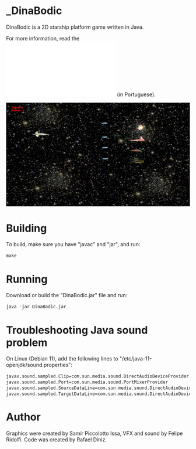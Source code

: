# _DinaBodic

DinaBodic is a 2D starship platform game written in Java.

For more information, read the ![report about the game](relatorio.pdf) (in Portuguese).

![](screen1.png)

# Building

To build, make sure you have "javac" and "jar", and run:

```
make
```

# Running

Download or build the "DinaBodic.jar" file and run:

```
java -jar DinaBodic.jar
```

# Troubleshooting Java sound problem

On Linux (Debian 11), add the following lines to "/etc/java-11-openjdk/sound.properties":

```
javax.sound.sampled.Clip=com.sun.media.sound.DirectAudioDeviceProvider
javax.sound.sampled.Port=com.sun.media.sound.PortMixerProvider
javax.sound.sampled.SourceDataLine=com.sun.media.sound.DirectAudioDeviceProvider
javax.sound.sampled.TargetDataLine=com.sun.media.sound.DirectAudioDeviceProvider
```


# Author

Graphics were created by Samir Piccolotto Issa, VFX and sound
by Felipe Ridolfi. Code was created by Rafael Diniz.

